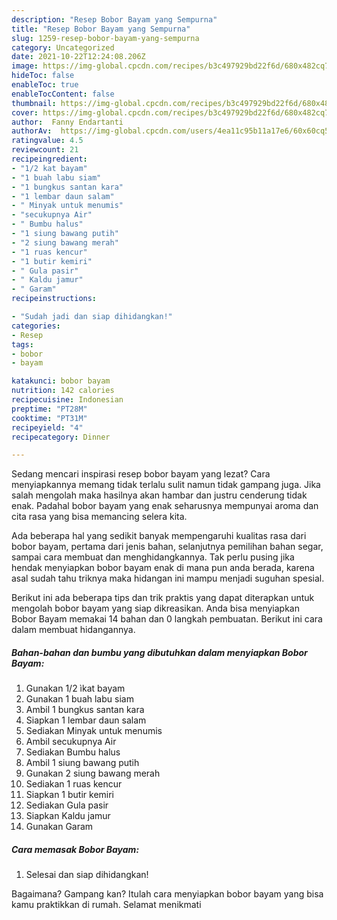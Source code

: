 ```yaml
---
description: "Resep Bobor Bayam yang Sempurna"
title: "Resep Bobor Bayam yang Sempurna"
slug: 1259-resep-bobor-bayam-yang-sempurna
category: Uncategorized
date: 2021-10-22T12:24:08.206Z
image: https://img-global.cpcdn.com/recipes/b3c497929bd22f6d/680x482cq70/bobor-bayam-foto-resep-utama.jpg
hideToc: false
enableToc: true
enableTocContent: false
thumbnail: https://img-global.cpcdn.com/recipes/b3c497929bd22f6d/680x482cq70/bobor-bayam-foto-resep-utama.jpg
cover: https://img-global.cpcdn.com/recipes/b3c497929bd22f6d/680x482cq70/bobor-bayam-foto-resep-utama.jpg
author:  Fanny Endartanti
authorAv:  https://img-global.cpcdn.com/users/4ea11c95b11a17e6/60x60cq50/avatar.jpg
ratingvalue: 4.5
reviewcount: 21
recipeingredient:
- "1/2 kat bayam"
- "1 buah labu siam"
- "1 bungkus santan kara"
- "1 lembar daun salam"
- " Minyak untuk menumis"
- "secukupnya Air"
- " Bumbu halus"
- "1 siung bawang putih"
- "2 siung bawang merah"
- "1 ruas kencur"
- "1 butir kemiri"
- " Gula pasir"
- " Kaldu jamur"
- " Garam"
recipeinstructions:

- "Sudah jadi dan siap dihidangkan!"
categories:
- Resep
tags:
- bobor
- bayam

katakunci: bobor bayam 
nutrition: 142 calories
recipecuisine: Indonesian
preptime: "PT28M"
cooktime: "PT31M"
recipeyield: "4"
recipecategory: Dinner

---
```



Sedang mencari inspirasi resep bobor bayam yang lezat? Cara menyiapkannya memang tidak terlalu sulit namun tidak gampang juga. Jika salah mengolah maka hasilnya akan hambar dan justru cenderung tidak enak. Padahal bobor bayam yang enak seharusnya mempunyai aroma dan cita rasa yang bisa memancing selera kita.


Ada beberapa hal yang sedikit banyak mempengaruhi kualitas rasa dari bobor bayam, pertama dari jenis bahan, selanjutnya pemilihan bahan segar, sampai cara membuat dan menghidangkannya. Tak perlu pusing jika hendak menyiapkan bobor bayam enak di mana pun anda berada, karena asal sudah tahu triknya maka hidangan ini mampu menjadi suguhan spesial.




Berikut ini ada beberapa tips dan trik praktis yang dapat diterapkan untuk mengolah bobor bayam yang siap dikreasikan. Anda bisa menyiapkan Bobor Bayam memakai 14 bahan dan 0 langkah pembuatan. Berikut ini cara dalam membuat hidangannya.

<!--inarticleads1-->

##### Bahan-bahan dan bumbu yang dibutuhkan dalam menyiapkan Bobor Bayam:

1. Gunakan 1/2 ìkat bayam
1. Gunakan 1 buah labu siam
1. Ambil 1 bungkus santan kara
1. Siapkan 1 lembar daun salam
1. Sediakan  Minyak untuk menumis
1. Ambil secukupnya Air
1. Sediakan  Bumbu halus
1. Ambil 1 siung bawang putih
1. Gunakan 2 siung bawang merah
1. Sediakan 1 ruas kencur
1. Siapkan 1 butir kemiri
1. Sediakan  Gula pasir
1. Siapkan  Kaldu jamur
1. Gunakan  Garam




<!--inarticleads2-->

##### Cara memasak Bobor Bayam:


1. Selesai dan siap dihidangkan!



Bagaimana? Gampang kan? Itulah cara menyiapkan bobor bayam yang bisa kamu praktikkan di rumah. Selamat menikmati
